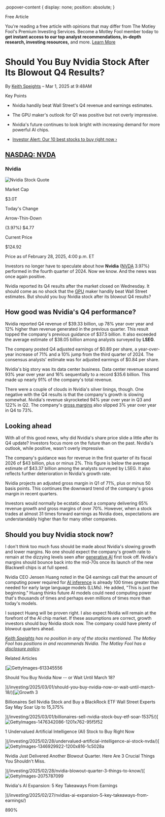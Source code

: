 .popover-content { display: none; position: absolute; }

Free Article[](#)

You're reading a free article with opinions that may differ from The Motley Fool's Premium Investing Services. Become a Motley Fool member today to **get instant access to our top analyst recommendations, in-depth research, investing resources,** and more. [Learn More](https://www.fool.com/mms/mark/op-free-tbox-art)

Should You Buy Nvidia Stock After Its Blowout Q4 Results?
=========================================================

By [Keith Speights](/author/2035/) – Mar 1, 2025 at 9:48AM

Key Points

*   Nvidia handily beat Wall Street's Q4 revenue and earnings estimates.
    
*   The GPU maker's outlook for Q1 was positive but not overly impressive.
    
*   Nvidia's future continues to look bright with increasing demand for more powerful AI chips.
    
*   [Investor Alert: Our 10 best stocks to buy right now ›](https://www.fool.com/mms/mark/e-sa-nonbbn-kp?aid=10969&source=isaedikp0000035)
    

[NASDAQ: NVDA](/quote/nasdaq/nvda/)
-----------------------------------

### Nvidia

![Nvidia Stock Quote](https://g.foolcdn.com/art/companylogos/mark/NVDA.png)

Market Cap

$3.0T

Today's Change

Arrow-Thin-Down

(3.97%) $4.77

Current Price

$124.92

Price as of February 28, 2025, 4:00 p.m. ET

Investors no longer have to speculate about how **Nvidia** ([NVDA](/quote/nasdaq/nvda/) 3.97%) performed in the fourth quarter of 2024. Now we know. And the news was once again positive.

Nvidia reported its Q4 results after the market closed on Wednesday. It should come as no shock that the [GPU](https://www.fool.com/terms/g/gpu/) maker handily beat Wall Street estimates. But should you buy Nvidia stock after its blowout Q4 results?

How good was Nvidia's Q4 performance?
-------------------------------------

Nvidia reported Q4 revenue of $39.33 billion, up 78% year over year and 12% higher than revenue generated in the previous quarter. This result topped the company's previous guidance of $37.5 billion. It also exceeded the average estimate of $38.05 billion among analysts surveyed by **LSEG**.

The company posted Q4 adjusted earnings of $0.89 per share, a year-over-year increase of 71% and a 10% jump from the third quarter of 2024. The consensus analysts' estimate was for adjusted earnings of $0.84 per share.

Nvidia's big story was its data center business. Data center revenue soared 93% year over year and 16% sequentially to a record $35.6 billion. This made up nearly 91% of the company's total revenue.

There were a couple of clouds in Nvidia's silver linings, though. One negative with the Q4 results is that the company's growth is slowing somewhat. Nvidia's revenue skyrocketed 94% year over year in Q3 and 122% in Q2. The company's [gross margins](https://www.fool.com/terms/g/gross-margin/) also slipped 3% year over year in Q4 to 73%.

Looking ahead
-------------

With all of this good news, why did Nvidia's share price slide a little after its Q4 update? Investors focus more on the future than on the past. Nvidia's outlook, while positive, wasn't overly impressive.

The company's guidance was for revenue in the first quarter of its fiscal 2026 of $43 billion, plus or minus 2%. This figure is below the average estimate of $43.37 billion among the analysts surveyed by LSEG. It also reflects further deterioration in Nvidia's growth rate.

Nvidia projects an adjusted gross margin in Q1 of 71%, plus or minus 50 basis points. This continues the downward trend of the company's gross margin in recent quarters.

Investors would normally be ecstatic about a company delivering 65% revenue growth and gross margins of over 70%. However, when a stock trades at almost 31 times forward earnings as Nvidia does, expectations are understandably higher than for many other companies.

Should you buy Nvidia stock now?
--------------------------------

I don't think too much fuss should be made about Nvidia's slowing growth and lower margins. No one should expect the company's growth rate to remain at the dizzying levels seen after [generative AI](https://www.fool.com/terms/g/generative-ai/) first took off. Nvidia's margins should bounce back into the mid-70s once its launch of the new Blackwell chips is at full speed.

Nvidia CEO Jensen Huang noted in the Q4 earnings call that the amount of computing power required for [AI inference](https://www.fool.com/terms/a/ai-inference/) is already 100 times greater than needed for early large language models (LLMs). He added, "This is just the beginning." Huang thinks future AI models could need computing power that's thousands of times and perhaps even millions of times more than today's models.

I suspect Huang will be proven right. I also expect Nvidia will remain at the forefront of the AI chip market. If these assumptions are correct, growth investors should buy Nvidia stock now. The company could have plenty of blowout quarters ahead.

_[Keith Speights](https://www.fool.com/author/2035/) has no position in any of the stocks mentioned. The Motley Fool has positions in and recommends Nvidia. The Motley Fool has a [disclosure policy](https://www.fool.com/legal/fool-disclosure-policy/)._

Related Articles

[![GettyImages-613345556](https://g.foolcdn.com/image/?url=https%3A%2F%2Fg.foolcdn.com%2Feditorial%2Fimages%2F809250%2Fgettyimages-613345556.jpg&op=resize&w=92&h=52)

Should You Buy Nvidia Now -- or Wait Until March 18?

](/investing/2025/03/01/should-you-buy-nvidia-now-or-wait-until-march-18/)[![Growth 3](https://g.foolcdn.com/image/?url=https%3A%2F%2Fg.foolcdn.com%2Feditorial%2Fimages%2F809493%2Fgrowth-3.jpg&op=resize&w=92&h=52)

Billionaires Sell Nvidia Stock and Buy a BlackRock ETF Wall Street Experts Say May Soar Up to 15,375%

](/investing/2025/03/01/billionaires-sell-nvidia-stock-buy-etf-soar-15375/)[![GettyImages-1476342086-1201x762-95f5f52](https://g.foolcdn.com/image/?url=https%3A%2F%2Fg.foolcdn.com%2Feditorial%2Fimages%2F808484%2Fgettyimages-1476342086-1201x762-95f5f52.jpg&op=resize&w=92&h=52)

1 Undervalued Artificial Intelligence (AI) Stock to Buy Right Now

](/investing/2025/02/28/undervalued-artificial-intelligence-ai-stock-nvda/)[![GettyImages-1346929922-1200x816-1c5028a](https://g.foolcdn.com/image/?url=https%3A%2F%2Fg.foolcdn.com%2Feditorial%2Fimages%2F809328%2Fgettyimages-1346929922-1200x816-1c5028a.jpg&op=resize&w=92&h=52)

Nvidia Just Delivered Another Blowout Quarter. Here Are 3 Crucial Things You Shouldn't Miss.

](/investing/2025/02/28/nvidia-blowout-quarter-3-things-to-know/)[![GettyImages-2075787099](https://g.foolcdn.com/image/?url=https%3A%2F%2Fg.foolcdn.com%2Feditorial%2Fimages%2F809321%2Fgettyimages-2075787099.jpg&op=resize&w=92&h=52)

Nvidia's AI Expansion: 5 Key Takeaways From Earnings

](/investing/2025/02/27/nvidias-ai-expansion-5-key-takeaways-from-earnings/)

890%